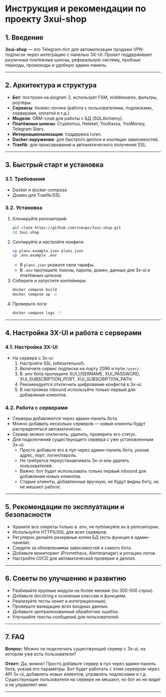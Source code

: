 # Инструкция и рекомендации по проекту 3xui-shop

## 1. Введение

**3xui-shop** — это Telegram-бот для автоматизации продажи VPN-подписок через интеграцию с панелью 3X-UI. Проект поддерживает различные платёжные шлюзы, реферальную систему, пробные периоды, промокоды и удобную админ-панель.

---

## 2. Архитектура и структура

- **Бот**: построен на aiogram 3, использует FSM, middlewares, фильтры, роутеры.
- **Сервисы**: бизнес-логика (работа с пользователями, подписками, серверами, оплатой и т.д.).
- **Модели**: ORM-слой для работы с БД (SQLAlchemy).
- **Платёжные шлюзы**: Cryptomus, Heleket, YooKassa, YooMoney, Telegram Stars.
- **Интернационализация**: поддержка ru/en.
- **Docker-окружение**: для быстрого деплоя и изоляции зависимостей.
- **Traefik**: для проксирования и автоматического получения SSL.

---

## 3. Быстрый старт и установка

### 3.1. Требования
- Docker и docker-compose
- Домен для Traefik/SSL

### 3.2. Установка
1. Клонируйте репозиторий:
   ```bash
   git clone https://github.com/snoups/3xui-shop.git
   cd 3xui-shop
   ```
2. Скопируйте и настройте конфиги:
   ```bash
   cp plans.example.json plans.json
   cp .env.example .env
   ```
   - В `plans.json` укажите свои тарифы.
   - В `.env` пропишите токены, пароли, домен, данные для 3x-ui и платёжных шлюзов.
3. Соберите и запустите контейнеры:
   ```bash
   docker compose build
   docker compose up -d
   ```
4. Проверьте логи:
   ```bash
   docker compose logs -f
   ```

---

## 4. Настройка 3X-UI и работа с серверами

### 4.1. Настройка 3X-UI
- На сервере с 3x-ui:
  1. Настройте SSL (обязательно!).
  2. Включите сервис подписки на порту 2096 и пути `/user/`.
  3. В .env бота пропишите XUI_USERNAME, XUI_PASSWORD, XUI_SUBSCRIPTION_PORT, XUI_SUBSCRIPTION_PATH.
  4. Рекомендуется отключить шифрование конфигов в 3x-ui.
  5. В настройках inbound используйте только первый для добавления клиентов.

### 4.2. Работа с серверами
- Серверы добавляются через админ-панель бота.
- Можно добавить несколько серверов — новые клиенты будут распределяться автоматически.
- Сервер можно отключить, удалить, проверить его статус.
- Для подключения существующего сервера с уже установленным 3x-ui:
  - Просто добавьте его в пул через админ-панель бота, указав адрес, порт, логин/пароль.
  - Не требуется переустанавливать 3x-ui или удалять пользователей.
  - Важно: бот будет использовать только первый inbound для добавления новых клиентов.
  - Старые клиенты, добавленные вручную, не будут видны боту, но не мешают работе.

---

## 5. Рекомендации по эксплуатации и безопасности
- Храните все секреты только в .env, не публикуйте их в репозитории.
- Используйте HTTPS/SSL для всех серверов.
- Регулярно делайте резервные копии БД (есть функция в админ-панели).
- Следите за обновлениями зависимостей и самого бота.
- Добавьте мониторинг (Prometheus, Alertmanager) и ротацию логов.
- Настройте CI/CD для автоматической проверки и деплоя.

---

## 6. Советы по улучшению и развитию
- Разбивайте крупные модули на более мелкие (по 300-500 строк).
- Добавьте docstring к основным классам и функциям.
- Реализуйте тесты (юнит и интеграционные).
- Проверьте валидацию всех входных данных.
- Добавьте централизованный обработчик ошибок.
- Улучшайте тексты сообщений для пользователей.

---

## 7. FAQ

**Вопрос:** Можно ли подключить существующий сервер с 3x-ui, на котором уже есть пользователи?

**Ответ:** Да, можно! Просто добавьте сервер в пул через админ-панель бота, указав его параметры. Бот будет работать с этим сервером через API 3x-ui, добавлять новых клиентов, управлять подписками и т.д. Существующие пользователи на сервере не мешают, но бот их не видит и не управляет ими.

---


